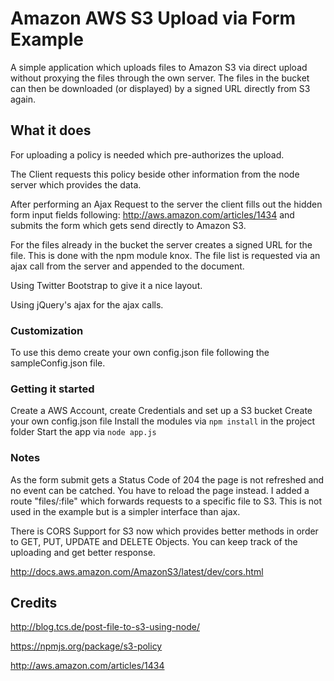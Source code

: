 # Amazon AWS S3 Upload via Form Example

A simple application which uploads files to Amazon S3 via direct upload without proxying the files through the own server.
The files in the bucket can then be downloaded (or displayed) by a signed URL directly from S3 again.

## What it does

For uploading a policy is needed which pre-authorizes the upload.

The Client requests this policy beside other information from the node server which provides the data.

After performing an Ajax Request to the server the client fills out the hidden form input fields following: http://aws.amazon.com/articles/1434 and submits the form which gets send directly to Amazon S3.

For the files already in the bucket the server creates a signed URL for the file. This is done with the npm module knox.
The file list is requested via an ajax call from the server and appended to the document.

Using Twitter Bootstrap to give it a nice layout.

Using jQuery's ajax for the ajax calls.

### Customization
To use this demo create your own config.json file following the sampleConfig.json file.

### Getting it started
Create a AWS Account, create Credentials and set up a S3 bucket
Create your own config.json file
Install the modules via `npm install` in the project folder
Start the app via `node app.js`

### Notes
As the form submit gets a Status Code of 204 the page is not refreshed and no event can be catched. You have to reload the page instead.
I added a route "files/:file" which forwards requests to a specific file to S3. This is not used in the example but is a simpler interface than ajax.

There is CORS Support for S3 now which provides better methods in order to GET, PUT, UPDATE and DELETE Objects. You can keep track of the uploading and get better response.

http://docs.aws.amazon.com/AmazonS3/latest/dev/cors.html

## Credits
http://blog.tcs.de/post-file-to-s3-using-node/

https://npmjs.org/package/s3-policy

http://aws.amazon.com/articles/1434
